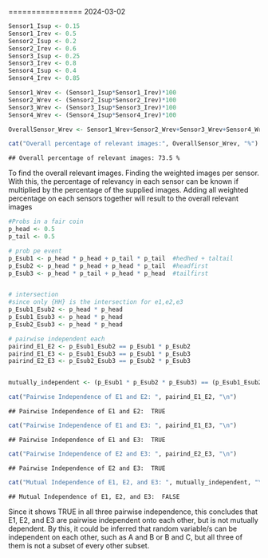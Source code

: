 
================
2024-03-02

``` r
Sensor1_Isup <- 0.15
Sensor1_Irev <- 0.5
Sensor2_Isup <- 0.2
Sensor2_Irev <- 0.6
Sensor3_Isup <- 0.25
Sensor3_Irev <- 0.8
Sensor4_Isup <- 0.4
Sensor4_Irev <- 0.85

Sensor1_Wrev <- (Sensor1_Isup*Sensor1_Irev)*100
Sensor2_Wrev <- (Sensor2_Isup*Sensor2_Irev)*100
Sensor3_Wrev <- (Sensor3_Isup*Sensor3_Irev)*100
Sensor4_Wrev <- (Sensor4_Isup*Sensor4_Irev)*100

OverallSensor_Wrev <- Sensor1_Wrev+Sensor2_Wrev+Sensor3_Wrev+Sensor4_Wrev

cat("Overall percentage of relevant images:", OverallSensor_Wrev, "%")
```

    ## Overall percentage of relevant images: 73.5 %

To find the overall relevant images. Finding the weighted images per
sensor. With this, the percentage of relevancy in each sensor can be
known if multiplied by the percentage of the supplied images. Adding all
weighted percentage on each sensors together will result to the overall
relevant images

``` r
#Probs in a fair coin
p_head <- 0.5  
p_tail <- 0.5  

# prob pe event
p_Esub1 <- p_head * p_head + p_tail * p_tail  #hedhed + taltail 
p_Esub2 <- p_head * p_head + p_head * p_tail  #headfirst
p_Esub3 <- p_head * p_tail + p_head * p_head  #tailfirst


# intersection
#since only {HH} is the intersection for e1,e2,e3
p_Esub1_Esub2 <- p_head * p_head  
p_Esub1_Esub3 <- p_head * p_head  
p_Esub2_Esub3 <- p_head * p_head

# pairwise independent each
pairind_E1_E2 <- p_Esub1_Esub2 == p_Esub1 * p_Esub2
pairind_E1_E3 <- p_Esub1_Esub3 == p_Esub1 * p_Esub3
pairind_E2_E3 <- p_Esub2_Esub3 == p_Esub2 * p_Esub3


mutually_independent <- (p_Esub1 * p_Esub2 * p_Esub3) == (p_Esub1_Esub2 * p_Esub1_Esub3 * p_Esub2_Esub3)

cat("Pairwise Independence of E1 and E2: ", pairind_E1_E2, "\n")
```

    ## Pairwise Independence of E1 and E2:  TRUE

``` r
cat("Pairwise Independence of E1 and E3: ", pairind_E1_E3, "\n")
```

    ## Pairwise Independence of E1 and E3:  TRUE

``` r
cat("Pairwise Independence of E2 and E3: ", pairind_E2_E3, "\n")
```

    ## Pairwise Independence of E2 and E3:  TRUE

``` r
cat("Mutual Independence of E1, E2, and E3: ", mutually_independent, "\n")
```

    ## Mutual Independence of E1, E2, and E3:  FALSE

Since it shows TRUE in all three pairwise independence, this concludes
that E1, E2, and E3 are pairwise independent onto each other, but is not
mutually dependent. By this, it could be inferred that random variable/s
can be independent on each other, such as A and B or B and C, but all
three of them is not a subset of every other subset.
